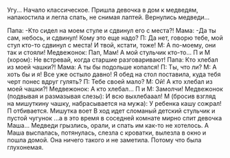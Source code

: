   Угу... Начало классическое. Пришла девочка в дом к медведям, напакостила и легла спать, не снимая лаптей.
Вернулись медведи...

Папа: -Кто сидел на моем стуле и сдвинул его с места?!
Мама: -Да ты сам, небось, и сдвинул! Кому это еще надо?
П: Да нет, говорю тебе, мой стул кто-то сдвинул с места! И твой, кстати, тоже!
М: А по-моему, они так и стояли!
Медвежонок: Пап, Мам! А мой стульчик кто-то...
П и М (хором): Не встревай, когда старшие разговаривают!
Папа: Кто хлебал из моей чашки?!
Мама: А ты бы подольше копался!
П: Ты, что ли?
М: А хоть бы и я! Все уже остыло давно! Я обед на стол поставила, куда тебя черт понес вдруг гулять?
П: Тебе своей мало?
М: Ой! А кто хлебал из моей чашки?!
Медвежонок: А кто хлебал...
П и М: Замолчи!
Медвежонок (подвывая и размазывая слезы): И всю выхлебааал!
М (бросив взгляд на мишуткину чашку, набрасывается на мужа): У ребенка кашу сожрал!
П отбивается.
Мишутка воет
В ход идет сломаный детский стульчик и пустой чугунок
...а в это время в соседней комнате мирно спит девочка Маша...
Медведи грызлись, орали, и спать им как-то не хотелось. А Маша выспалась, потянулась, слезла с кроватки, вылезла в окно и пошла домой. Она ничего такого и не заметила. Потому что была глухонемая.    